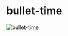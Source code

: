 # bullet-time

![bullet-time](https://user-images.githubusercontent.com/52606560/163667559-b790d426-f046-46da-b287-e0ed2019a1f4.jpeg)
